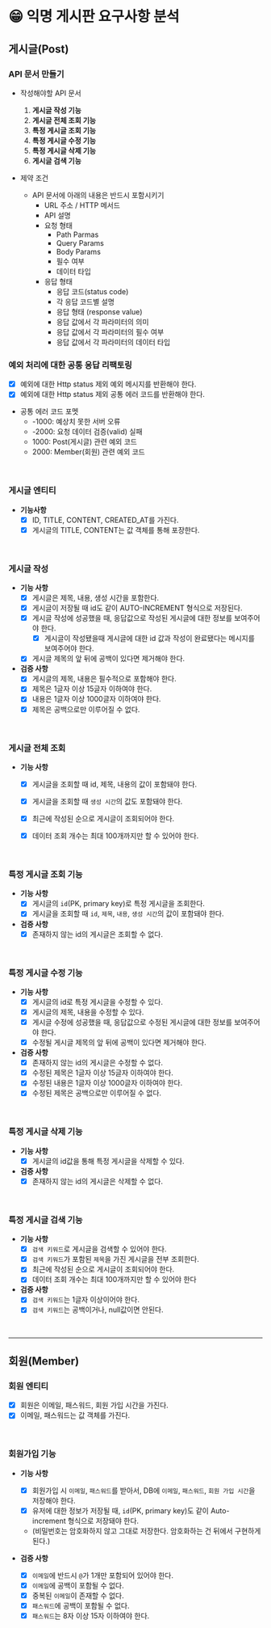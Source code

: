 # 😁 익명 게시판 요구사항 분석

## 게시글(Post)

### API 문서 만들기

- 작성해야할 API 문서
  1. **게시글 작성 기능**
  2. **게시글 전체 조회 기능**
  3. **특정 게시글 조회 기능**
  4. **특정 게시글 수정 기능**
  5. **특정 게시글 삭제 기능**
  6. **게시글 검색 기능**

- 제약 조건
  - API 문서에 아래의 내용은 반드시 포함시키기
    - URL 주소 / HTTP 메서드
    - API 설명
    - 요청 형태
      - Path Parmas
      - Query Params
      - Body Params
      - 필수 여부
      - 데이터 타입
    - 응답 형태
      - 응답 코드(status code)
      - 각 응답 코드별 설명
      - 응답 형태 (response value)
      - 응답 값에서 각 파라미터의 의미
      - 응답 값에서 각 파라미터의 필수 여부
      - 응답 값에서 각 파라미터의 데이터 타입

### 예외 처리에 대한 공통 응답 리팩토링
- [x] 예외에 대한 Http status 제외 예외 메시지를 반환해야 한다.
- [x] 예외에 대한 Http status 제외 공통 에러 코드를 반환해야 한다.
- 공통 에러 코드 포멧
  - -1000: 예상치 못한 서버 오류
  - -2000: 요청 데이터 검증(valid) 실패
  - 1000: Post(게시글) 관련 예외 코드
  - 2000: Member(회원) 관련 예외 코드

<br>

### 게시글 엔티티
- **기능사항**
  - [x] ID, TITLE, CONTENT, CREATED_AT를 가진다.
  - [x] 게시글의 TITLE, CONTENT는 값 객체를 통해 포장한다.

<br>

### 게시글 작성
- **기능 사항**
  - [x] 게시글은 제목, 내용, 생성 시간을 포함한다.
  - [x] 게시글이 저장될 때 id도 같이 AUTO-INCREMENT 형식으로 저장된다.
  - [x] 게시글 작성에 성공했을 때, 응답값으로 작성된 게시글에 대한 정보를 보여주어야 한다.
    - [x] 게시글이 작성됐을때 게시글에 대한 id 값과 작성이 완료됐다는 메시지를 보여주어야 한다.
  - [x] 게시글 제목의 앞 뒤에 공백이 있다면 제거해야 한다.

- **검증 사항**
  - [x] 게시글의 제목, 내용은 필수적으로 포함해야 한다.
  - [x] 제목은 1글자 이상 15글자 이하여야 한다.
  - [x] 내용은 1글자 이상 1000글자 이하여야 한다.
  - [x] 제목은 공백으로만 이루어질 수 없다.

<br>

### 게시글 전체 조회
- **기능 사항**
  - [x] 게시글을 조회할 때 id, 제목, 내용의 값이 포함돼야 한다.
  - [x] 게시글을 조회할 때 `생성 시간`의 값도 포함돼야 한다.
  - [x] 최근에 작성된 순으로 게시글이 조회되어야 한다.
  - [x] 데이터 조회 개수는 최대 100개까지만 할 수 있어야 한다.


<br>

### 특정 게시글 조회 기능
- **기능 사항**
  - [x] 게시글의 `id`(PK, primary key)로 특정 게시글을 조회한다.
  - [x] 게시글을 조회할 때 `id`, `제목`, `내용`, `생성 시간`의 값이 포함돼야 한다.

- **검증 사항**
  - [x] 존재하지 않는 id의 게시글은 조회할 수 없다.

<br>

### 특정 게시글 수정 기능
- **기능 사항**
  - [x] 게시글의 id로 특정 게시글을 수정할 수 있다.
  - [x] 게시글의 제목, 내용을 수정할 수 있다.
  - [x] 게시글 수정에 성공했을 때, 응답값으로 수정된 게시글에 대한 정보를 보여주어야 한다.
  - [x] 수정될 게시글 제목의 앞 뒤에 공백이 있다면 제거해야 한다.

- **검증 사항**
  - [x] 존재하지 않는 id의 게시글은 수정할 수 없다.
  - [x] 수정된 제목은 1글자 이상 15글자 이하여야 한다.
  - [x] 수정된 내용은 1글자 이상 1000글자 이하여야 한다.
  - [x] 수정된 제목은 공백으로만 이루어질 수 없다.

<br>

### 특정 게시글 삭제 기능
- **기능 사항**
  - [x] 게시글의 id값을 통해 특정 게시글을 삭제할 수 있다.

- **검증 사항**
  - [x] 존재하지 않는 id의 게시글은 삭제할 수 없다.

<br>

### 특정 게시글 검색 기능
- **기능 사항**
  - [x] `검색 키워드`로 게시글을 검색할 수 있어야 한다.
  - [x] `검색 키워드`가 포함된 `제목`을 가진 게시글을 전부 조회한다.
  - [x] 최근에 작성된 순으로 게시글이 조회되어야 한다.
  - [x] 데이터 조회 개수는 최대 100개까지만 할 수 있어야 한다

- **검증 사항**
  - [x] `검색 키워드`는 1글자 이상이어야 한다.
  - [x] `검색 키워드`는 공백이거나, null값이면 안된다.

<br>

----
## 회원(Member)
### 회원 엔티티
- [x] 회원은 이메일, 패스워드, 회원 가입 시간을 가진다.
- [x] 이메일, 패스워드는 값 객체를 가진다.

<br>

### 회원가입 기능
- **기능 사항**
  - [x] 회원가입 시 `이메일`, `패스워드`를 받아서, DB에 `이메일`, `패스워드`, `회원 가입 시간`을 저장해야 한다.
  - [x] 유저에 대한 정보가 저장될 때, `id`(PK, primary key)도 같이 Auto-increment 형식으로 저장돼야 한다.
  - (비밀번호는 암호화하지 않고 그대로 저장한다. 암호화하는 건 뒤에서 구현하게 된다.)

- **검증 사항**
  - [x] `이메일`에 반드시 `@`가 1개만 포함되어 있어야 한다.
  - [x] `이메일`에 공백이 포함될 수 없다.
  - [x] 중복된 `이메일`이 존재할 수 없다.
  - [x] `패스워드`에 공백이 포함될 수 없다.
  - [x] `패스워드`는 8자 이상 15자 이하여야 한다.